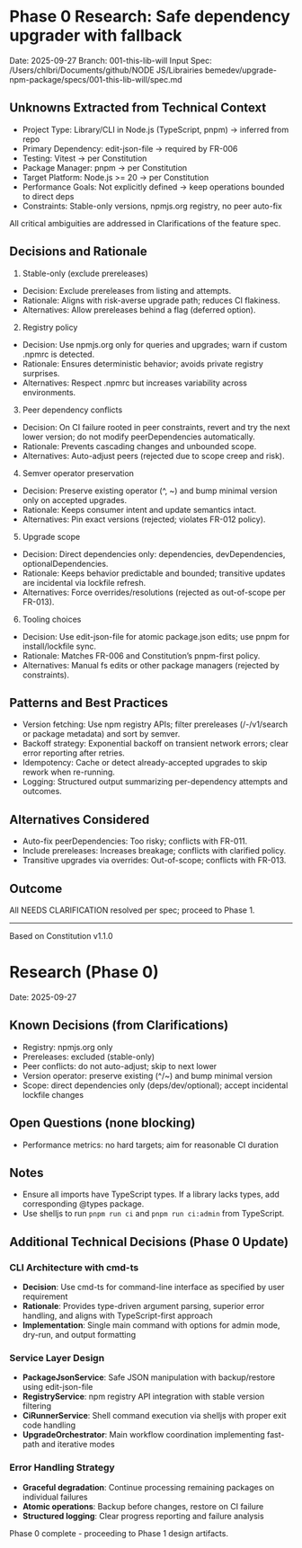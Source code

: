 # Phase 0 Research: Safe dependency upgrader with fallback

Date: 2025-09-27 Branch: 001-this-lib-will Input Spec:
/Users/chlbri/Documents/github/NODE JS/Librairies
bemedev/upgrade-npm-package/specs/001-this-lib-will/spec.md

## Unknowns Extracted from Technical Context

- Project Type: Library/CLI in Node.js (TypeScript, pnpm) → inferred from
  repo
- Primary Dependency: edit-json-file → required by FR-006
- Testing: Vitest → per Constitution
- Package Manager: pnpm → per Constitution
- Target Platform: Node.js >= 20 → per Constitution
- Performance Goals: Not explicitly defined → keep operations bounded to
  direct deps
- Constraints: Stable-only versions, npmjs.org registry, no peer auto-fix

All critical ambiguities are addressed in Clarifications of the feature
spec.

## Decisions and Rationale

1. Stable-only (exclude prereleases)

- Decision: Exclude prereleases from listing and attempts.
- Rationale: Aligns with risk-averse upgrade path; reduces CI flakiness.
- Alternatives: Allow prereleases behind a flag (deferred option).

2. Registry policy

- Decision: Use npmjs.org only for queries and upgrades; warn if custom
  .npmrc is detected.
- Rationale: Ensures deterministic behavior; avoids private registry
  surprises.
- Alternatives: Respect .npmrc but increases variability across
  environments.

3. Peer dependency conflicts

- Decision: On CI failure rooted in peer constraints, revert and try the
  next lower version; do not modify peerDependencies automatically.
- Rationale: Prevents cascading changes and unbounded scope.
- Alternatives: Auto-adjust peers (rejected due to scope creep and risk).

4. Semver operator preservation

- Decision: Preserve existing operator (^, ~) and bump minimal version only
  on accepted upgrades.
- Rationale: Keeps consumer intent and update semantics intact.
- Alternatives: Pin exact versions (rejected; violates FR-012 policy).

5. Upgrade scope

- Decision: Direct dependencies only: dependencies, devDependencies,
  optionalDependencies.
- Rationale: Keeps behavior predictable and bounded; transitive updates are
  incidental via lockfile refresh.
- Alternatives: Force overrides/resolutions (rejected as out-of-scope per
  FR-013).

6. Tooling choices

- Decision: Use edit-json-file for atomic package.json edits; use pnpm for
  install/lockfile sync.
- Rationale: Matches FR-006 and Constitution’s pnpm-first policy.
- Alternatives: Manual fs edits or other package managers (rejected by
  constraints).

## Patterns and Best Practices

- Version fetching: Use npm registry APIs; filter prereleases (/-/v1/search
  or package metadata) and sort by semver.
- Backoff strategy: Exponential backoff on transient network errors; clear
  error reporting after retries.
- Idempotency: Cache or detect already-accepted upgrades to skip rework
  when re-running.
- Logging: Structured output summarizing per-dependency attempts and
  outcomes.

## Alternatives Considered

- Auto-fix peerDependencies: Too risky; conflicts with FR-011.
- Include prereleases: Increases breakage; conflicts with clarified policy.
- Transitive upgrades via overrides: Out-of-scope; conflicts with FR-013.

## Outcome

All NEEDS CLARIFICATION resolved per spec; proceed to Phase 1.

---

Based on Constitution v1.1.0

# Research (Phase 0)

Date: 2025-09-27

## Known Decisions (from Clarifications)

- Registry: npmjs.org only
- Prereleases: excluded (stable-only)
- Peer conflicts: do not auto-adjust; skip to next lower
- Version operator: preserve existing (^/~) and bump minimal version
- Scope: direct dependencies only (deps/dev/optional); accept incidental
  lockfile changes

## Open Questions (none blocking)

- Performance metrics: no hard targets; aim for reasonable CI duration

## Notes

- Ensure all imports have TypeScript types. If a library lacks types, add
  corresponding @types package.
- Use shelljs to run `pnpm run ci` and `pnpm run ci:admin` from TypeScript.

## Additional Technical Decisions (Phase 0 Update)

### CLI Architecture with cmd-ts

- **Decision**: Use cmd-ts for command-line interface as specified by user
  requirement
- **Rationale**: Provides type-driven argument parsing, superior error
  handling, and aligns with TypeScript-first approach
- **Implementation**: Single main command with options for admin mode,
  dry-run, and output formatting

### Service Layer Design

- **PackageJsonService**: Safe JSON manipulation with backup/restore using
  edit-json-file
- **RegistryService**: npm registry API integration with stable version
  filtering
- **CiRunnerService**: Shell command execution via shelljs with proper exit
  code handling
- **UpgradeOrchestrator**: Main workflow coordination implementing
  fast-path and iterative modes

### Error Handling Strategy

- **Graceful degradation**: Continue processing remaining packages on
  individual failures
- **Atomic operations**: Backup before changes, restore on CI failure
- **Structured logging**: Clear progress reporting and failure analysis

Phase 0 complete - proceeding to Phase 1 design artifacts.
